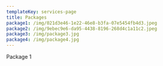 ```yaml
---
templateKey: services-page
title: Packages
package1: /img/021d3e46-1e22-46e8-b3fa-07e5454fb4d3.jpeg
package2: /img/9ebec9e6-da95-4438-8196-268d4c1a11c2.jpeg
package3: /img/package3.jpg
package4: /img/package4.jpg
---
```

  Package 1